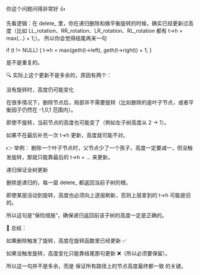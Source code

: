 你这个问题问得非常好 👍

先看逻辑：在 delete_ 里，你在递归删除和做平衡旋转的时候，确实已经更新过高度（比如 LL_rotation、RR_rotation、LR_rotation、RL_rotation 都有 t->h = max(...) + 1;）。
所以你会觉得结尾再来一句

if (t != NULL) {
    t->h = max(geth(t->left), geth(t->right)) + 1;
}


是不是重复的。

🔍 实际上这个更新不是多余的，原因有两个：

没有旋转时，高度仍可能变化

在很多情况下，删除节点后，局部并不需要旋转（比如删除的是叶子节点，或者平衡因子仍然在 -1,0,1 范围内）。

即使不旋转，当前节点的高度也可能变了（例如左子树高度从 2 → 1）。

如果不在最后补充一次 t->h 更新，高度就可能不对。

👉 举例：
删除一个叶子节点时，父节点少了一个孩子，高度一定要减一，但没触发旋转，那就只能靠最后的 t->h = ... 来更新。

递归保证全树更新

删除是递归的，每一层 delete_ 都返回当前子树的根。

即使某层没动到旋转，高度也必须向上逐层刷新，否则上层拿到的 t->h 可能是旧的。

所以这句是“保险措施”，确保递归返回前该子树的高度一定是正确的。

🔑 总结：

如果删除触发了旋转，高度在旋转函数里已经更新 ✅

如果没触发旋转，高度变化只能靠结尾那句更新 ❌（所以必须要保留）。

所以这一句并不是多余，而是 保证所有路径上的节点高度最终都一致 的关键。